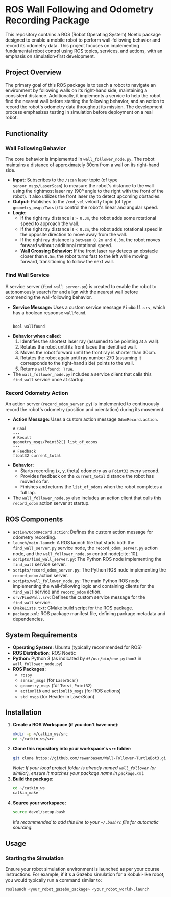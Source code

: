 # ROS Wall Following and Odometry Recording Package

This repository contains a ROS (Robot Operating System) Noetic package designed to enable a mobile robot to perform wall-following behavior and record its odometry data. This project focuses on implementing fundamental robot control using ROS topics, services, and actions, with an emphasis on simulation-first development.


## Project Overview

The primary goal of this ROS package is to teach a robot to navigate an environment by following walls on its right-hand side, maintaining a consistent distance. Additionally, it implements a service to help the robot find the nearest wall before starting the following behavior, and an action to record the robot's odometry data throughout its mission. The development process emphasizes testing in simulation before deployment on a real robot.

## Functionality

### Wall Following Behavior

The core behavior is implemented in `wall_follower_node.py`. The robot maintains a distance of approximately 30cm from a wall on its right-hand side.

* **Input:** Subscribes to the `/scan` laser topic (of type `sensor_msgs/LaserScan`) to measure the robot's distance to the wall using the rightmost laser ray (90º angle to the right with the front of the robot). It also utilizes the front laser ray to detect upcoming obstacles.
* **Output:** Publishes to the `/cmd_vel` velocity topic (of type `geometry_msgs/Twist`) to control the robot's linear and angular speed.
* **Logic:**
    * If the right ray distance is `> 0.3m`, the robot adds some rotational speed to approach the wall.
    * If the right ray distance is `< 0.2m`, the robot adds rotational speed in the opposite direction to move away from the wall.
    * If the right ray distance is `between 0.2m and 0.3m`, the robot moves forward without additional rotational speed.
    * **Wall Crossing Behavior:** If the front laser ray detects an obstacle closer than `0.5m`, the robot turns fast to the left while moving forward, transitioning to follow the next wall.

### Find Wall Service

A service server (`find_wall_server.py`)  is created to enable the robot to autonomously search for and align with the nearest wall before commencing the wall-following behavior.

* **Service Message:** Uses a custom service message `FindWall.srv`, which has a boolean response `wallfound`.
    ```
    ---
    bool wallfound
    ```
* **Behavior when called:**
    1.  Identifies the shortest laser ray (assumed to be pointing at a wall).
    2.  Rotates the robot until its front faces the identified wall.
    3.  Moves the robot forward until the front ray is shorter than 30cm.
    4.  Rotates the robot again until ray number 270 (assuming it corresponds to the right-hand side) points to the wall.
    5.  Returns `wallfound: True`.
* The `wall_follower_node.py` includes a service client that calls this `find_wall` service once at startup.

### Record Odometry Action

An action server (`record_odom_server.py`) is implemented to continuously record the robot's odometry (position and orientation) during its movement.

* **Action Message:** Uses a custom action message `OdomRecord.action`.
    ```
    # Goal
    ---
    # Result
    geometry_msgs/Point32[] list_of_odoms
    ---
    # Feedback
    float32 current_total
    ```
* **Behavior:**
    * Starts recording (x, y, theta) odometry as a `Point32` every second.
    * Provides feedback on the `current_total` distance the robot has moved so far.
    * Finishes and returns the `list_of_odoms` when the robot completes a full lap.
* The `wall_follower_node.py` also includes an action client that calls this `record_odom` action server at startup.

## ROS Components

* `action/OdomRecord.action`: Defines the custom action message for odometry recording.
* `launch/main.launch`: A ROS launch file that starts both the `find_wall_server.py` service node, the `record_odom_server.py` action node, and the `wall_follower_node.py` control node[cite: 10].
* `scripts/find_wall_server.py`: The Python ROS node implementing the `find_wall` service server.
* `scripts/record_odom_server.py`: The Python ROS node implementing the `record_odom` action server.
* `scripts/wall_follower_node.py`: The main Python ROS node implementing the wall-following logic and containing clients for the `find_wall` service and `record_odom` action.
* `srv/FindWall.srv`: Defines the custom service message for the `find_wall` service.
* `CMakeLists.txt`: CMake build script for the ROS package.
* `package.xml`: ROS package manifest file, defining package metadata and dependencies.

## System Requirements

* **Operating System:** Ubuntu (typically recommended for ROS)
* **ROS Distribution:** ROS Noetic 
* **Python:** Python 3 (as indicated by `#!/usr/bin/env python3` in `wall_follower_node.py`)
* **ROS Packages:**
    * `rospy`
    * `sensor_msgs` (for `LaserScan`)
    * `geometry_msgs` (for `Twist`, `Point32`)
    * `actionlib` and `actionlib_msgs` (for ROS actions)
    * `std_msgs` (for Header in LaserScan)

## Installation

1.  **Create a ROS Workspace (if you don't have one):**
    ```bash
    mkdir -p ~/catkin_ws/src
    cd ~/catkin_ws/src
    ```
2.  **Clone this repository into your workspace's `src` folder:**
    ```bash
    git clone https://github.com/rawanbasem/Wall-Follower-TurtleBot3.git
    ```
    *Note: If your local project folder is already named `wall_follower` (or similar), ensure it matches your package name in `package.xml`.*
3.  **Build the package:**
    ```bash
    cd ~/catkin_ws
    catkin_make
    ```
4.  **Source your workspace:**
    ```bash
    source devel/setup.bash
    ```
    *It's recommended to add this line to your `~/.bashrc` file for automatic sourcing.*

## Usage

### Starting the Simulation

Ensure your robot simulation environment is launched as per your course instructions. For example, if it's a Gazebo simulation for a Kobuki-like robot, you would typically run a command similar to:
```bash
roslaunch <your_robot_gazebo_package> <your_robot_world>.launch
